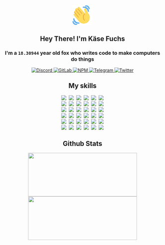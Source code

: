 <div><p align=center><img src=./resources/images/wave.gif width=64px height=64px></p><h2 align=center>Hey There! I'm Käse Fuchs</h2><h3 align=center>I'm a <code>18.30944</code> year old fox who writes code to make computers do things</h3><p align=center><a href=https://discord.com/users/507526681125322772><img alt=Discord src="https://img.shields.io/badge/Discord-5865F2?logo=discord&logoColor=white&style=flat-square#2e4a93818db375e55f90cbc482bff360"> </a><a href=https://gitlab.com/kasefuchs><img alt=GitLab src="https://img.shields.io/badge/GitLab-330F63?logo=gitlab&logoColor=white&style=flat-square#2e4a93818db375e55f90cbc482bff360"> </a><a href=https://npmjs.com/~kasefuchs><img alt=NPM src="https://img.shields.io/badge/NPM-CB3837?logo=npm&logoColor=white&style=flat-square#2e4a93818db375e55f90cbc482bff360"> </a><a href=https://t.me/kasefuchs><img alt=Telegram src="https://img.shields.io/badge/Telegram-2CA5E0?logo=telegram&logoColor=white&style=flat-square#2e4a93818db375e55f90cbc482bff360"> </a><a href=https://twitter.com/kasefuchs><img alt=Twitter src="https://img.shields.io/badge/Twitter-1DA1F2?logo=twitter&logoColor=white&style=flat-square#2e4a93818db375e55f90cbc482bff360"></a></p><h2 align=center>My skills</h2><p align=center><a href=https://aws.amazon.com/ ><picture><source srcset="https://skillicons.dev/icons?i=aws&theme=dark#2e4a93818db375e55f90cbc482bff360" media="(prefers-color-scheme: dark)"><source srcset="https://skillicons.dev/icons?i=aws&theme=light#2e4a93818db375e55f90cbc482bff360" media="(prefers-color-scheme: light), (prefers-color-scheme: no-preference)"><img src="https://skillicons.dev/icons?i=aws&theme=light#2e4a93818db375e55f90cbc482bff360"></picture></a>&nbsp;&nbsp;<a href=https://en.wikipedia.org/wiki/Bash_(Unix_shell)><picture><source srcset="https://skillicons.dev/icons?i=bash&theme=dark#2e4a93818db375e55f90cbc482bff360" media="(prefers-color-scheme: dark)"><source srcset="https://skillicons.dev/icons?i=bash&theme=light#2e4a93818db375e55f90cbc482bff360" media="(prefers-color-scheme: light), (prefers-color-scheme: no-preference)"><img src="https://skillicons.dev/icons?i=bash&theme=light#2e4a93818db375e55f90cbc482bff360"></picture></a>&nbsp;&nbsp;<a href=https://discord.com/developers/docs><picture><source srcset="https://skillicons.dev/icons?i=bots&theme=dark#2e4a93818db375e55f90cbc482bff360" media="(prefers-color-scheme: dark)"><source srcset="https://skillicons.dev/icons?i=bots&theme=light#2e4a93818db375e55f90cbc482bff360" media="(prefers-color-scheme: light), (prefers-color-scheme: no-preference)"><img src="https://skillicons.dev/icons?i=bots&theme=light#2e4a93818db375e55f90cbc482bff360"></picture></a>&nbsp;&nbsp;<a href=https://www.cloudflare.com/ ><picture><source srcset="https://skillicons.dev/icons?i=cloudflare&theme=dark#2e4a93818db375e55f90cbc482bff360" media="(prefers-color-scheme: dark)"><source srcset="https://skillicons.dev/icons?i=cloudflare&theme=light#2e4a93818db375e55f90cbc482bff360" media="(prefers-color-scheme: light), (prefers-color-scheme: no-preference)"><img src="https://skillicons.dev/icons?i=cloudflare&theme=light#2e4a93818db375e55f90cbc482bff360"></picture></a>&nbsp;&nbsp;<a href=https://en.wikipedia.org/wiki/CSS><picture><source srcset="https://skillicons.dev/icons?i=css&theme=dark#2e4a93818db375e55f90cbc482bff360" media="(prefers-color-scheme: dark)"><source srcset="https://skillicons.dev/icons?i=css&theme=light#2e4a93818db375e55f90cbc482bff360" media="(prefers-color-scheme: light), (prefers-color-scheme: no-preference)"><img src="https://skillicons.dev/icons?i=css&theme=light#2e4a93818db375e55f90cbc482bff360"></picture></a>&nbsp;&nbsp;<a href=https://www.docker.com/ ><picture><source srcset="https://skillicons.dev/icons?i=docker&theme=dark#2e4a93818db375e55f90cbc482bff360" media="(prefers-color-scheme: dark)"><source srcset="https://skillicons.dev/icons?i=docker&theme=light#2e4a93818db375e55f90cbc482bff360" media="(prefers-color-scheme: light), (prefers-color-scheme: no-preference)"><img src="https://skillicons.dev/icons?i=docker&theme=light#2e4a93818db375e55f90cbc482bff360"></picture></a><br><a href=https://www.electronjs.org/ ><picture><source srcset="https://skillicons.dev/icons?i=electron&theme=dark#2e4a93818db375e55f90cbc482bff360" media="(prefers-color-scheme: dark)"><source srcset="https://skillicons.dev/icons?i=electron&theme=light#2e4a93818db375e55f90cbc482bff360" media="(prefers-color-scheme: light), (prefers-color-scheme: no-preference)"><img src="https://skillicons.dev/icons?i=electron&theme=light#2e4a93818db375e55f90cbc482bff360"></picture></a>&nbsp;&nbsp;<a href=https://expressjs.com/ ><picture><source srcset="https://skillicons.dev/icons?i=express&theme=dark#2e4a93818db375e55f90cbc482bff360" media="(prefers-color-scheme: dark)"><source srcset="https://skillicons.dev/icons?i=express&theme=light#2e4a93818db375e55f90cbc482bff360" media="(prefers-color-scheme: light), (prefers-color-scheme: no-preference)"><img src="https://skillicons.dev/icons?i=express&theme=light#2e4a93818db375e55f90cbc482bff360"></picture></a>&nbsp;&nbsp;<a href=https://www.figma.com/ ><picture><source srcset="https://skillicons.dev/icons?i=figma&theme=dark#2e4a93818db375e55f90cbc482bff360" media="(prefers-color-scheme: dark)"><source srcset="https://skillicons.dev/icons?i=figma&theme=light#2e4a93818db375e55f90cbc482bff360" media="(prefers-color-scheme: light), (prefers-color-scheme: no-preference)"><img src="https://skillicons.dev/icons?i=figma&theme=light#2e4a93818db375e55f90cbc482bff360"></picture></a>&nbsp;&nbsp;<a href=https://firebase.google.com/ ><picture><source srcset="https://skillicons.dev/icons?i=firebase&theme=dark#2e4a93818db375e55f90cbc482bff360" media="(prefers-color-scheme: dark)"><source srcset="https://skillicons.dev/icons?i=firebase&theme=light#2e4a93818db375e55f90cbc482bff360" media="(prefers-color-scheme: light), (prefers-color-scheme: no-preference)"><img src="https://skillicons.dev/icons?i=firebase&theme=light#2e4a93818db375e55f90cbc482bff360"></picture></a>&nbsp;&nbsp;<a href=https://flask.palletsprojects.com/ ><picture><source srcset="https://skillicons.dev/icons?i=flask&theme=dark#2e4a93818db375e55f90cbc482bff360" media="(prefers-color-scheme: dark)"><source srcset="https://skillicons.dev/icons?i=flask&theme=light#2e4a93818db375e55f90cbc482bff360" media="(prefers-color-scheme: light), (prefers-color-scheme: no-preference)"><img src="https://skillicons.dev/icons?i=flask&theme=light#2e4a93818db375e55f90cbc482bff360"></picture></a>&nbsp;&nbsp;<a href=https://cloud.google.com/ ><picture><source srcset="https://skillicons.dev/icons?i=gcp&theme=dark#2e4a93818db375e55f90cbc482bff360" media="(prefers-color-scheme: dark)"><source srcset="https://skillicons.dev/icons?i=gcp&theme=light#2e4a93818db375e55f90cbc482bff360" media="(prefers-color-scheme: light), (prefers-color-scheme: no-preference)"><img src="https://skillicons.dev/icons?i=gcp&theme=light#2e4a93818db375e55f90cbc482bff360"></picture></a><br><a href=https://git-scm.com/ ><picture><source srcset="https://skillicons.dev/icons?i=git&theme=dark#2e4a93818db375e55f90cbc482bff360" media="(prefers-color-scheme: dark)"><source srcset="https://skillicons.dev/icons?i=git&theme=light#2e4a93818db375e55f90cbc482bff360" media="(prefers-color-scheme: light), (prefers-color-scheme: no-preference)"><img src="https://skillicons.dev/icons?i=git&theme=light#2e4a93818db375e55f90cbc482bff360"></picture></a>&nbsp;&nbsp;<a href=https://github.com/ ><picture><source srcset="https://skillicons.dev/icons?i=github&theme=dark#2e4a93818db375e55f90cbc482bff360" media="(prefers-color-scheme: dark)"><source srcset="https://skillicons.dev/icons?i=github&theme=light#2e4a93818db375e55f90cbc482bff360" media="(prefers-color-scheme: light), (prefers-color-scheme: no-preference)"><img src="https://skillicons.dev/icons?i=github&theme=light#2e4a93818db375e55f90cbc482bff360"></picture></a>&nbsp;&nbsp;<a href=https://gitlab.com/ ><picture><source srcset="https://skillicons.dev/icons?i=gitlab&theme=dark#2e4a93818db375e55f90cbc482bff360" media="(prefers-color-scheme: dark)"><source srcset="https://skillicons.dev/icons?i=gitlab&theme=light#2e4a93818db375e55f90cbc482bff360" media="(prefers-color-scheme: light), (prefers-color-scheme: no-preference)"><img src="https://skillicons.dev/icons?i=gitlab&theme=light#2e4a93818db375e55f90cbc482bff360"></picture></a>&nbsp;&nbsp;<a href=https://www.heroku.com/ ><picture><source srcset="https://skillicons.dev/icons?i=heroku&theme=dark#2e4a93818db375e55f90cbc482bff360" media="(prefers-color-scheme: dark)"><source srcset="https://skillicons.dev/icons?i=heroku&theme=light#2e4a93818db375e55f90cbc482bff360" media="(prefers-color-scheme: light), (prefers-color-scheme: no-preference)"><img src="https://skillicons.dev/icons?i=heroku&theme=light#2e4a93818db375e55f90cbc482bff360"></picture></a>&nbsp;&nbsp;<a href=https://en.wikipedia.org/wiki/HTML><picture><source srcset="https://skillicons.dev/icons?i=html&theme=dark#2e4a93818db375e55f90cbc482bff360" media="(prefers-color-scheme: dark)"><source srcset="https://skillicons.dev/icons?i=html&theme=light#2e4a93818db375e55f90cbc482bff360" media="(prefers-color-scheme: light), (prefers-color-scheme: no-preference)"><img src="https://skillicons.dev/icons?i=html&theme=light#2e4a93818db375e55f90cbc482bff360"></picture></a>&nbsp;&nbsp;<a href=https://en.wikipedia.org/wiki/JavaScript><picture><source srcset="https://skillicons.dev/icons?i=js&theme=dark#2e4a93818db375e55f90cbc482bff360" media="(prefers-color-scheme: dark)"><source srcset="https://skillicons.dev/icons?i=js&theme=light#2e4a93818db375e55f90cbc482bff360" media="(prefers-color-scheme: light), (prefers-color-scheme: no-preference)"><img src="https://skillicons.dev/icons?i=js&theme=light#2e4a93818db375e55f90cbc482bff360"></picture></a><br><a href=https://en.wikipedia.org/wiki/Linux><picture><source srcset="https://skillicons.dev/icons?i=linux&theme=dark#2e4a93818db375e55f90cbc482bff360" media="(prefers-color-scheme: dark)"><source srcset="https://skillicons.dev/icons?i=linux&theme=light#2e4a93818db375e55f90cbc482bff360" media="(prefers-color-scheme: light), (prefers-color-scheme: no-preference)"><img src="https://skillicons.dev/icons?i=linux&theme=light#2e4a93818db375e55f90cbc482bff360"></picture></a>&nbsp;&nbsp;<a href=https://mui.com/ ><picture><source srcset="https://skillicons.dev/icons?i=materialui&theme=dark#2e4a93818db375e55f90cbc482bff360" media="(prefers-color-scheme: dark)"><source srcset="https://skillicons.dev/icons?i=materialui&theme=light#2e4a93818db375e55f90cbc482bff360" media="(prefers-color-scheme: light), (prefers-color-scheme: no-preference)"><img src="https://skillicons.dev/icons?i=materialui&theme=light#2e4a93818db375e55f90cbc482bff360"></picture></a>&nbsp;&nbsp;<a href=https://en.wikipedia.org/wiki/Markdown><picture><source srcset="https://skillicons.dev/icons?i=md&theme=dark#2e4a93818db375e55f90cbc482bff360" media="(prefers-color-scheme: dark)"><source srcset="https://skillicons.dev/icons?i=md&theme=light#2e4a93818db375e55f90cbc482bff360" media="(prefers-color-scheme: light), (prefers-color-scheme: no-preference)"><img src="https://skillicons.dev/icons?i=md&theme=light#2e4a93818db375e55f90cbc482bff360"></picture></a>&nbsp;&nbsp;<a href=https://www.mongodb.com/ ><picture><source srcset="https://skillicons.dev/icons?i=mongodb&theme=dark#2e4a93818db375e55f90cbc482bff360" media="(prefers-color-scheme: dark)"><source srcset="https://skillicons.dev/icons?i=mongodb&theme=light#2e4a93818db375e55f90cbc482bff360" media="(prefers-color-scheme: light), (prefers-color-scheme: no-preference)"><img src="https://skillicons.dev/icons?i=mongodb&theme=light#2e4a93818db375e55f90cbc482bff360"></picture></a>&nbsp;&nbsp;<a href=https://www.mysql.com/ ><picture><source srcset="https://skillicons.dev/icons?i=mysql&theme=dark#2e4a93818db375e55f90cbc482bff360" media="(prefers-color-scheme: dark)"><source srcset="https://skillicons.dev/icons?i=mysql&theme=light#2e4a93818db375e55f90cbc482bff360" media="(prefers-color-scheme: light), (prefers-color-scheme: no-preference)"><img src="https://skillicons.dev/icons?i=mysql&theme=light#2e4a93818db375e55f90cbc482bff360"></picture></a>&nbsp;&nbsp;<a href=https://nextjs.org/ ><picture><source srcset="https://skillicons.dev/icons?i=nextjs&theme=dark#2e4a93818db375e55f90cbc482bff360" media="(prefers-color-scheme: dark)"><source srcset="https://skillicons.dev/icons?i=nextjs&theme=light#2e4a93818db375e55f90cbc482bff360" media="(prefers-color-scheme: light), (prefers-color-scheme: no-preference)"><img src="https://skillicons.dev/icons?i=nextjs&theme=light#2e4a93818db375e55f90cbc482bff360"></picture></a><br><a href=https://nodejs.org/en/ ><picture><source srcset="https://skillicons.dev/icons?i=nodejs&theme=dark#2e4a93818db375e55f90cbc482bff360" media="(prefers-color-scheme: dark)"><source srcset="https://skillicons.dev/icons?i=nodejs&theme=light#2e4a93818db375e55f90cbc482bff360" media="(prefers-color-scheme: light), (prefers-color-scheme: no-preference)"><img src="https://skillicons.dev/icons?i=nodejs&theme=light#2e4a93818db375e55f90cbc482bff360"></picture></a>&nbsp;&nbsp;<a href=https://www.postgresql.org/ ><picture><source srcset="https://skillicons.dev/icons?i=postgres&theme=dark#2e4a93818db375e55f90cbc482bff360" media="(prefers-color-scheme: dark)"><source srcset="https://skillicons.dev/icons?i=postgres&theme=light#2e4a93818db375e55f90cbc482bff360" media="(prefers-color-scheme: light), (prefers-color-scheme: no-preference)"><img src="https://skillicons.dev/icons?i=postgres&theme=light#2e4a93818db375e55f90cbc482bff360"></picture></a>&nbsp;&nbsp;<a href=https://learn.microsoft.com/en-us/powershell/ ><picture><source srcset="https://skillicons.dev/icons?i=powershell&theme=dark#2e4a93818db375e55f90cbc482bff360" media="(prefers-color-scheme: dark)"><source srcset="https://skillicons.dev/icons?i=powershell&theme=light#2e4a93818db375e55f90cbc482bff360" media="(prefers-color-scheme: light), (prefers-color-scheme: no-preference)"><img src="https://skillicons.dev/icons?i=powershell&theme=light#2e4a93818db375e55f90cbc482bff360"></picture></a>&nbsp;&nbsp;<a href=https://www.python.org/ ><picture><source srcset="https://skillicons.dev/icons?i=py&theme=dark#2e4a93818db375e55f90cbc482bff360" media="(prefers-color-scheme: dark)"><source srcset="https://skillicons.dev/icons?i=py&theme=light#2e4a93818db375e55f90cbc482bff360" media="(prefers-color-scheme: light), (prefers-color-scheme: no-preference)"><img src="https://skillicons.dev/icons?i=py&theme=light#2e4a93818db375e55f90cbc482bff360"></picture></a>&nbsp;&nbsp;<a href=https://www.raspberrypi.org/ ><picture><source srcset="https://skillicons.dev/icons?i=raspberrypi&theme=dark#2e4a93818db375e55f90cbc482bff360" media="(prefers-color-scheme: dark)"><source srcset="https://skillicons.dev/icons?i=raspberrypi&theme=light#2e4a93818db375e55f90cbc482bff360" media="(prefers-color-scheme: light), (prefers-color-scheme: no-preference)"><img src="https://skillicons.dev/icons?i=raspberrypi&theme=light#2e4a93818db375e55f90cbc482bff360"></picture></a>&nbsp;&nbsp;<a href=https://reactjs.org/ ><picture><source srcset="https://skillicons.dev/icons?i=react&theme=dark#2e4a93818db375e55f90cbc482bff360" media="(prefers-color-scheme: dark)"><source srcset="https://skillicons.dev/icons?i=react&theme=light#2e4a93818db375e55f90cbc482bff360" media="(prefers-color-scheme: light), (prefers-color-scheme: no-preference)"><img src="https://skillicons.dev/icons?i=react&theme=light#2e4a93818db375e55f90cbc482bff360"></picture></a><br><a href=https://redux.js.org/ ><picture><source srcset="https://skillicons.dev/icons?i=redux&theme=dark#2e4a93818db375e55f90cbc482bff360" media="(prefers-color-scheme: dark)"><source srcset="https://skillicons.dev/icons?i=redux&theme=light#2e4a93818db375e55f90cbc482bff360" media="(prefers-color-scheme: light), (prefers-color-scheme: no-preference)"><img src="https://skillicons.dev/icons?i=redux&theme=light#2e4a93818db375e55f90cbc482bff360"></picture></a>&nbsp;&nbsp;<a href=https://en.wikipedia.org/wiki/Regular_expression><picture><source srcset="https://skillicons.dev/icons?i=regex&theme=dark#2e4a93818db375e55f90cbc482bff360" media="(prefers-color-scheme: dark)"><source srcset="https://skillicons.dev/icons?i=regex&theme=light#2e4a93818db375e55f90cbc482bff360" media="(prefers-color-scheme: light), (prefers-color-scheme: no-preference)"><img src="https://skillicons.dev/icons?i=regex&theme=light#2e4a93818db375e55f90cbc482bff360"></picture></a>&nbsp;&nbsp;<a href=https://en.wikipedia.org/wiki/Sass_(stylesheet_language)><picture><source srcset="https://skillicons.dev/icons?i=sass&theme=dark#2e4a93818db375e55f90cbc482bff360" media="(prefers-color-scheme: dark)"><source srcset="https://skillicons.dev/icons?i=sass&theme=light#2e4a93818db375e55f90cbc482bff360" media="(prefers-color-scheme: light), (prefers-color-scheme: no-preference)"><img src="https://skillicons.dev/icons?i=sass&theme=light#2e4a93818db375e55f90cbc482bff360"></picture></a>&nbsp;&nbsp;<a href=https://www.typescriptlang.org/ ><picture><source srcset="https://skillicons.dev/icons?i=ts&theme=dark#2e4a93818db375e55f90cbc482bff360" media="(prefers-color-scheme: dark)"><source srcset="https://skillicons.dev/icons?i=ts&theme=light#2e4a93818db375e55f90cbc482bff360" media="(prefers-color-scheme: light), (prefers-color-scheme: no-preference)"><img src="https://skillicons.dev/icons?i=ts&theme=light#2e4a93818db375e55f90cbc482bff360"></picture></a>&nbsp;&nbsp;<a href=https://unity.com/ ><picture><source srcset="https://skillicons.dev/icons?i=unity&theme=dark#2e4a93818db375e55f90cbc482bff360" media="(prefers-color-scheme: dark)"><source srcset="https://skillicons.dev/icons?i=unity&theme=light#2e4a93818db375e55f90cbc482bff360" media="(prefers-color-scheme: light), (prefers-color-scheme: no-preference)"><img src="https://skillicons.dev/icons?i=unity&theme=light#2e4a93818db375e55f90cbc482bff360"></picture></a>&nbsp;&nbsp;<a href=https://workers.cloudflare.com/ ><picture><source srcset="https://skillicons.dev/icons?i=workers&theme=dark#2e4a93818db375e55f90cbc482bff360" media="(prefers-color-scheme: dark)"><source srcset="https://skillicons.dev/icons?i=workers&theme=light#2e4a93818db375e55f90cbc482bff360" media="(prefers-color-scheme: light), (prefers-color-scheme: no-preference)"><img src="https://skillicons.dev/icons?i=workers&theme=light#2e4a93818db375e55f90cbc482bff360"></picture></a><br></p><h2 align=center>Github Stats</h2><p align=center><picture><source srcset="https://github-readme-stats-kasefuchs.vercel.app/api/?count_private=true&hide_border=true&hide_rank=true&line_height=20&hide_title=true&username=Kasefuchs&theme=dark#2e4a93818db375e55f90cbc482bff360" media="(prefers-color-scheme: dark)"><source srcset="https://github-readme-stats-kasefuchs.vercel.app/api/?count_private=true&hide_border=true&hide_rank=true&line_height=20&hide_title=true&username=Kasefuchs&theme=light#2e4a93818db375e55f90cbc482bff360" media="(prefers-color-scheme: light), (prefers-color-scheme: no-preference)"><img align=middle width=350 height=140 src="https://github-readme-stats-kasefuchs.vercel.app/api/?count_private=true&hide_border=true&hide_rank=true&line_height=20&hide_title=true&username=Kasefuchs&theme=light#2e4a93818db375e55f90cbc482bff360"></picture><picture><source srcset="https://github-readme-stats-kasefuchs.vercel.app/api/top-langs/?count_private=true&hide_border=true&layout=compact&username=Kasefuchs&theme=dark#2e4a93818db375e55f90cbc482bff360" media="(prefers-color-scheme: dark)"><source srcset="https://github-readme-stats-kasefuchs.vercel.app/api/top-langs/?count_private=true&hide_border=true&layout=compact&username=Kasefuchs&theme=light#2e4a93818db375e55f90cbc482bff360" media="(prefers-color-scheme: light), (prefers-color-scheme: no-preference)"><img align=middle width=350 height=140 src="https://github-readme-stats-kasefuchs.vercel.app/api/top-langs/?count_private=true&hide_border=true&layout=compact&username=Kasefuchs&theme=light#2e4a93818db375e55f90cbc482bff360"></picture></p><img src="https://hit.yhype.me/github/profile?user_id=64592097#2e4a93818db375e55f90cbc482bff360" alt=""></div>